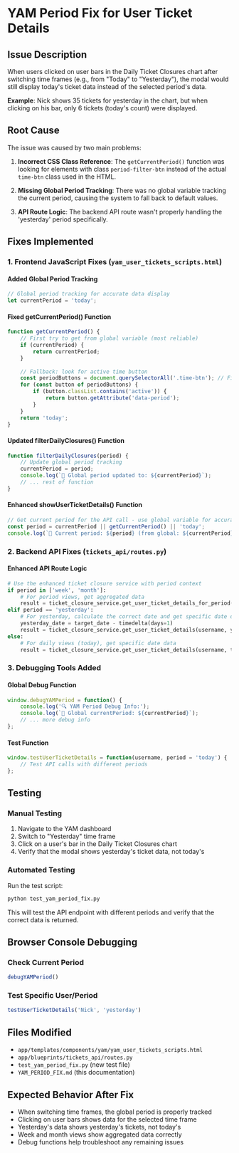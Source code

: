 # YAM Period Fix for User Ticket Details

## Issue Description
When users clicked on user bars in the Daily Ticket Closures chart after switching time frames (e.g., from "Today" to "Yesterday"), the modal would still display today's ticket data instead of the selected period's data.

**Example**: Nick shows 35 tickets for yesterday in the chart, but when clicking on his bar, only 6 tickets (today's count) were displayed.

## Root Cause
The issue was caused by two main problems:

1. **Incorrect CSS Class Reference**: The `getCurrentPeriod()` function was looking for elements with class `period-filter-btn` instead of the actual `time-btn` class used in the HTML.

2. **Missing Global Period Tracking**: There was no global variable tracking the current period, causing the system to fall back to default values.

3. **API Route Logic**: The backend API route wasn't properly handling the 'yesterday' period specifically.

## Fixes Implemented

### 1. Frontend JavaScript Fixes (`yam_user_tickets_scripts.html`)

#### Added Global Period Tracking
```javascript
// Global period tracking for accurate data display
let currentPeriod = 'today';
```

#### Fixed getCurrentPeriod() Function
```javascript
function getCurrentPeriod() {
    // First try to get from global variable (most reliable)
    if (currentPeriod) {
        return currentPeriod;
    }
    
    // Fallback: look for active time button
    const periodButtons = document.querySelectorAll('.time-btn'); // Fixed class name
    for (const button of periodButtons) {
        if (button.classList.contains('active')) {
            return button.getAttribute('data-period');
        }
    }
    return 'today';
}
```

#### Updated filterDailyClosures() Function
```javascript
function filterDailyClosures(period) {
    // Update global period tracking
    currentPeriod = period;
    console.log(`📅 Global period updated to: ${currentPeriod}`);
    // ... rest of function
}
```

#### Enhanced showUserTicketDetails() Function
```javascript
// Get current period for the API call - use global variable for accuracy
const period = currentPeriod || getCurrentPeriod() || 'today';
console.log(`📅 Current period: ${period} (from global: ${currentPeriod})`);
```

### 2. Backend API Fixes (`tickets_api/routes.py`)

#### Enhanced API Route Logic
```python
# Use the enhanced ticket closure service with period context
if period in ['week', 'month']:
    # For period views, get aggregated data
    result = ticket_closure_service.get_user_ticket_details_for_period(username, period)
elif period == 'yesterday':
    # For yesterday, calculate the correct date and get specific date data
    yesterday_date = target_date - timedelta(days=1)
    result = ticket_closure_service.get_user_ticket_details(username, yesterday_date)
else:
    # For daily views (today), get specific date data
    result = ticket_closure_service.get_user_ticket_details(username, target_date)
```

### 3. Debugging Tools Added

#### Global Debug Function
```javascript
window.debugYAMPeriod = function() {
    console.log('🔍 YAM Period Debug Info:');
    console.log(`📅 Global currentPeriod: ${currentPeriod}`);
    // ... more debug info
};
```

#### Test Function
```javascript
window.testUserTicketDetails = function(username, period = 'today') {
    // Test API calls with different periods
};
```

## Testing

### Manual Testing
1. Navigate to the YAM dashboard
2. Switch to "Yesterday" time frame
3. Click on a user's bar in the Daily Ticket Closures chart
4. Verify that the modal shows yesterday's ticket data, not today's

### Automated Testing
Run the test script:
```bash
python test_yam_period_fix.py
```

This will test the API endpoint with different periods and verify that the correct data is returned.

## Browser Console Debugging

### Check Current Period
```javascript
debugYAMPeriod()
```

### Test Specific User/Period
```javascript
testUserTicketDetails('Nick', 'yesterday')
```

## Files Modified
- `app/templates/components/yam/yam_user_tickets_scripts.html`
- `app/blueprints/tickets_api/routes.py`
- `test_yam_period_fix.py` (new test file)
- `YAM_PERIOD_FIX.md` (this documentation)

## Expected Behavior After Fix
- When switching time frames, the global period is properly tracked
- Clicking on user bars shows data for the selected time frame
- Yesterday's data shows yesterday's tickets, not today's
- Week and month views show aggregated data correctly
- Debug functions help troubleshoot any remaining issues 